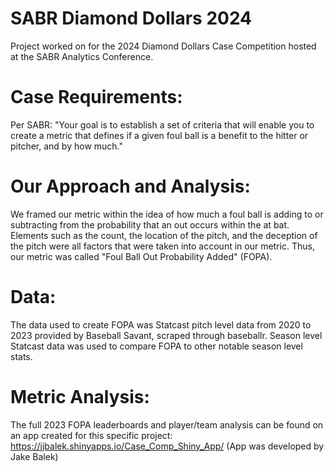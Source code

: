 # SABR Diamond Dollars 2024

Project worked on for the 2024 Diamond Dollars Case Competition hosted at the SABR Analytics Conference.

# Case Requirements:

Per SABR:
"Your goal is to establish a set of criteria that will enable you to create a metric that defines if a given foul ball is a benefit to the hitter or pitcher, and by how much."

# Our Approach and Analysis:

We framed our metric within the idea of how much a foul ball is adding to or subtracting from the probability that an out occurs within the at bat. Elements such as the count, the location of the pitch, and the deception of the pitch were all factors that were taken into account in our metric. Thus, our metric was called "Foul Ball Out Probability Added" (FOPA).

# Data:

The data used to create FOPA was Statcast pitch level data from 2020 to 2023 provided by Baseball Savant, scraped through baseballr. Season level Statcast data was used to compare FOPA to other notable season level stats.

# Metric Analysis:

The full 2023 FOPA leaderboards and player/team analysis can be found on an app created for this specific project: https://jjbalek.shinyapps.io/Case_Comp_Shiny_App/
(App was developed by Jake Balek)
